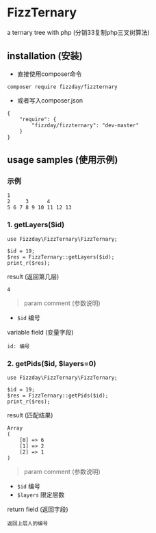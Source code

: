 # FizzTernary
a ternary tree with php (分销33复制php三叉树算法)

## installation (安装)
- 直接使用composer命令  
```
composer require fizzday/fizzternary
```
- 或者写入composer.json
```
{
    "require": {
        "fizzday/fizzternary": "dev-master"
    }
}
```
## usage samples (使用示例)
### 示例
```
1
2     3      4
5 6 7 8 9 10 11 12 13
```
### 1. getLayers($id)
```
use Fizzday\FizzTernary\FizzTernary;

$id = 19;
$res = FizzTernary::getLayers($id);
print_r($res);
```
result (返回第几层)
```
4
```

> param comment (参数说明)  

- `$id` 编号  

variable field (变量字段)
```
id: 编号
```
### 2. getPids($id, $layers=0)
```
use Fizzday\FizzTernary\FizzTernary;

$id = 19;
$res = FizzTernary::getPids($id);
print_r($res);
```
result (匹配结果)
```
Array
(
    [0] => 6
    [1] => 2
    [2] => 1
)
```

> param comment (参数说明)  

- `$id` 编号  
- `$layers` 限定层数

return field (返回字段)
```
返回上层人的编号
```
